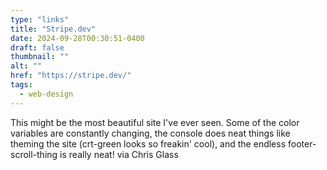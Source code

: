 ```yaml
---
type: "links"
title: "Stripe.dev"
date: 2024-09-28T00:30:51-0400
draft: false
thumbnail: ""
alt: ""
href: "https://stripe.dev/"
tags:
  - web-design
---
```


This might be the most beautiful site I've ever seen. Some of the color variables are constantly changing, the console does neat things like theming the site (crt-green looks so freakin' cool), and the endless footer-scroll-thing is really neat! via Chris Glass
